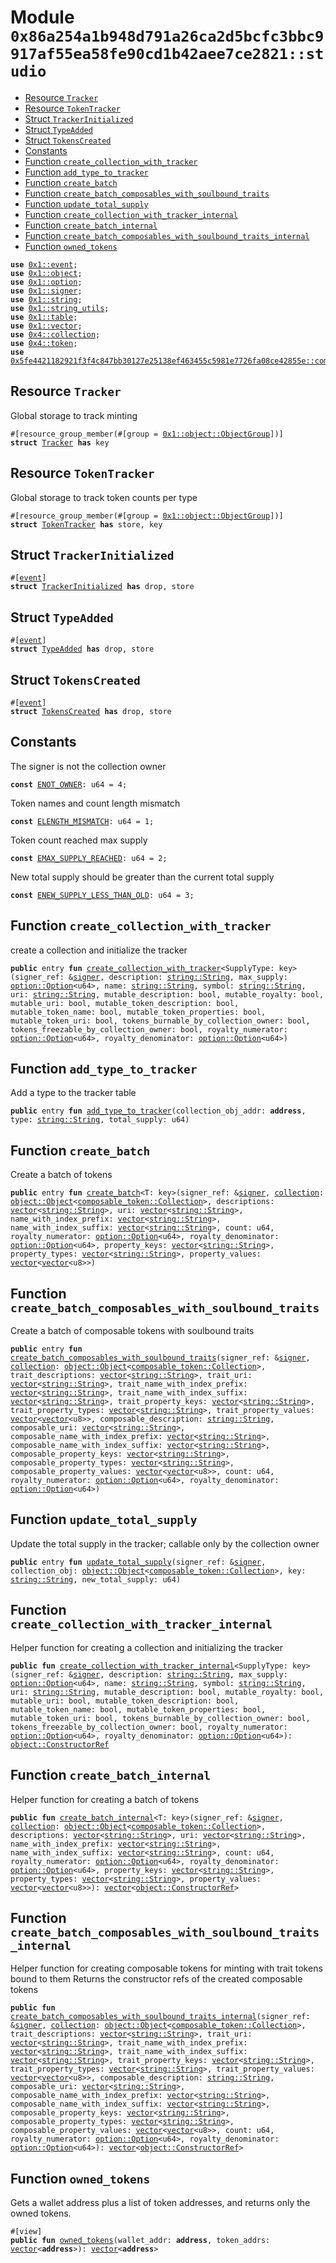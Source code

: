 
<a id="0x86a254a1b948d791a26ca2d5bcfc3bbc9917af55ea58fe90cd1b42aee7ce2821_studio"></a>

# Module `0x86a254a1b948d791a26ca2d5bcfc3bbc9917af55ea58fe90cd1b42aee7ce2821::studio`



-  [Resource `Tracker`](#0x86a254a1b948d791a26ca2d5bcfc3bbc9917af55ea58fe90cd1b42aee7ce2821_studio_Tracker)
-  [Resource `TokenTracker`](#0x86a254a1b948d791a26ca2d5bcfc3bbc9917af55ea58fe90cd1b42aee7ce2821_studio_TokenTracker)
-  [Struct `TrackerInitialized`](#0x86a254a1b948d791a26ca2d5bcfc3bbc9917af55ea58fe90cd1b42aee7ce2821_studio_TrackerInitialized)
-  [Struct `TypeAdded`](#0x86a254a1b948d791a26ca2d5bcfc3bbc9917af55ea58fe90cd1b42aee7ce2821_studio_TypeAdded)
-  [Struct `TokensCreated`](#0x86a254a1b948d791a26ca2d5bcfc3bbc9917af55ea58fe90cd1b42aee7ce2821_studio_TokensCreated)
-  [Constants](#@Constants_0)
-  [Function `create_collection_with_tracker`](#0x86a254a1b948d791a26ca2d5bcfc3bbc9917af55ea58fe90cd1b42aee7ce2821_studio_create_collection_with_tracker)
-  [Function `add_type_to_tracker`](#0x86a254a1b948d791a26ca2d5bcfc3bbc9917af55ea58fe90cd1b42aee7ce2821_studio_add_type_to_tracker)
-  [Function `create_batch`](#0x86a254a1b948d791a26ca2d5bcfc3bbc9917af55ea58fe90cd1b42aee7ce2821_studio_create_batch)
-  [Function `create_batch_composables_with_soulbound_traits`](#0x86a254a1b948d791a26ca2d5bcfc3bbc9917af55ea58fe90cd1b42aee7ce2821_studio_create_batch_composables_with_soulbound_traits)
-  [Function `update_total_supply`](#0x86a254a1b948d791a26ca2d5bcfc3bbc9917af55ea58fe90cd1b42aee7ce2821_studio_update_total_supply)
-  [Function `create_collection_with_tracker_internal`](#0x86a254a1b948d791a26ca2d5bcfc3bbc9917af55ea58fe90cd1b42aee7ce2821_studio_create_collection_with_tracker_internal)
-  [Function `create_batch_internal`](#0x86a254a1b948d791a26ca2d5bcfc3bbc9917af55ea58fe90cd1b42aee7ce2821_studio_create_batch_internal)
-  [Function `create_batch_composables_with_soulbound_traits_internal`](#0x86a254a1b948d791a26ca2d5bcfc3bbc9917af55ea58fe90cd1b42aee7ce2821_studio_create_batch_composables_with_soulbound_traits_internal)
-  [Function `owned_tokens`](#0x86a254a1b948d791a26ca2d5bcfc3bbc9917af55ea58fe90cd1b42aee7ce2821_studio_owned_tokens)


<pre><code><b>use</b> <a href="">0x1::event</a>;
<b>use</b> <a href="">0x1::object</a>;
<b>use</b> <a href="">0x1::option</a>;
<b>use</b> <a href="">0x1::signer</a>;
<b>use</b> <a href="">0x1::string</a>;
<b>use</b> <a href="">0x1::string_utils</a>;
<b>use</b> <a href="">0x1::table</a>;
<b>use</b> <a href="">0x1::vector</a>;
<b>use</b> <a href="">0x4::collection</a>;
<b>use</b> <a href="">0x4::token</a>;
<b>use</b> <a href="">0x5fe4421182921f3f4c847bb30127e25138ef463455c5981e7726fa08ce42855e::composable_token</a>;
</code></pre>



<a id="0x86a254a1b948d791a26ca2d5bcfc3bbc9917af55ea58fe90cd1b42aee7ce2821_studio_Tracker"></a>

## Resource `Tracker`

Global storage to track minting


<pre><code>#[resource_group_member(#[group = <a href="_ObjectGroup">0x1::object::ObjectGroup</a>])]
<b>struct</b> <a href="studio.md#0x86a254a1b948d791a26ca2d5bcfc3bbc9917af55ea58fe90cd1b42aee7ce2821_studio_Tracker">Tracker</a> <b>has</b> key
</code></pre>



<a id="0x86a254a1b948d791a26ca2d5bcfc3bbc9917af55ea58fe90cd1b42aee7ce2821_studio_TokenTracker"></a>

## Resource `TokenTracker`

Global storage to track token counts per type


<pre><code>#[resource_group_member(#[group = <a href="_ObjectGroup">0x1::object::ObjectGroup</a>])]
<b>struct</b> <a href="studio.md#0x86a254a1b948d791a26ca2d5bcfc3bbc9917af55ea58fe90cd1b42aee7ce2821_studio_TokenTracker">TokenTracker</a> <b>has</b> store, key
</code></pre>



<a id="0x86a254a1b948d791a26ca2d5bcfc3bbc9917af55ea58fe90cd1b42aee7ce2821_studio_TrackerInitialized"></a>

## Struct `TrackerInitialized`



<pre><code>#[<a href="">event</a>]
<b>struct</b> <a href="studio.md#0x86a254a1b948d791a26ca2d5bcfc3bbc9917af55ea58fe90cd1b42aee7ce2821_studio_TrackerInitialized">TrackerInitialized</a> <b>has</b> drop, store
</code></pre>



<a id="0x86a254a1b948d791a26ca2d5bcfc3bbc9917af55ea58fe90cd1b42aee7ce2821_studio_TypeAdded"></a>

## Struct `TypeAdded`



<pre><code>#[<a href="">event</a>]
<b>struct</b> <a href="studio.md#0x86a254a1b948d791a26ca2d5bcfc3bbc9917af55ea58fe90cd1b42aee7ce2821_studio_TypeAdded">TypeAdded</a> <b>has</b> drop, store
</code></pre>



<a id="0x86a254a1b948d791a26ca2d5bcfc3bbc9917af55ea58fe90cd1b42aee7ce2821_studio_TokensCreated"></a>

## Struct `TokensCreated`



<pre><code>#[<a href="">event</a>]
<b>struct</b> <a href="studio.md#0x86a254a1b948d791a26ca2d5bcfc3bbc9917af55ea58fe90cd1b42aee7ce2821_studio_TokensCreated">TokensCreated</a> <b>has</b> drop, store
</code></pre>



<a id="@Constants_0"></a>

## Constants


<a id="0x86a254a1b948d791a26ca2d5bcfc3bbc9917af55ea58fe90cd1b42aee7ce2821_studio_ENOT_OWNER"></a>

The signer is not the collection owner


<pre><code><b>const</b> <a href="studio.md#0x86a254a1b948d791a26ca2d5bcfc3bbc9917af55ea58fe90cd1b42aee7ce2821_studio_ENOT_OWNER">ENOT_OWNER</a>: u64 = 4;
</code></pre>



<a id="0x86a254a1b948d791a26ca2d5bcfc3bbc9917af55ea58fe90cd1b42aee7ce2821_studio_ELENGTH_MISMATCH"></a>

Token names and count length mismatch


<pre><code><b>const</b> <a href="studio.md#0x86a254a1b948d791a26ca2d5bcfc3bbc9917af55ea58fe90cd1b42aee7ce2821_studio_ELENGTH_MISMATCH">ELENGTH_MISMATCH</a>: u64 = 1;
</code></pre>



<a id="0x86a254a1b948d791a26ca2d5bcfc3bbc9917af55ea58fe90cd1b42aee7ce2821_studio_EMAX_SUPPLY_REACHED"></a>

Token count reached max supply


<pre><code><b>const</b> <a href="studio.md#0x86a254a1b948d791a26ca2d5bcfc3bbc9917af55ea58fe90cd1b42aee7ce2821_studio_EMAX_SUPPLY_REACHED">EMAX_SUPPLY_REACHED</a>: u64 = 2;
</code></pre>



<a id="0x86a254a1b948d791a26ca2d5bcfc3bbc9917af55ea58fe90cd1b42aee7ce2821_studio_ENEW_SUPPLY_LESS_THAN_OLD"></a>

New total supply should be greater than the current total supply


<pre><code><b>const</b> <a href="studio.md#0x86a254a1b948d791a26ca2d5bcfc3bbc9917af55ea58fe90cd1b42aee7ce2821_studio_ENEW_SUPPLY_LESS_THAN_OLD">ENEW_SUPPLY_LESS_THAN_OLD</a>: u64 = 3;
</code></pre>



<a id="0x86a254a1b948d791a26ca2d5bcfc3bbc9917af55ea58fe90cd1b42aee7ce2821_studio_create_collection_with_tracker"></a>

## Function `create_collection_with_tracker`

create a collection and initialize the tracker


<pre><code><b>public</b> entry <b>fun</b> <a href="studio.md#0x86a254a1b948d791a26ca2d5bcfc3bbc9917af55ea58fe90cd1b42aee7ce2821_studio_create_collection_with_tracker">create_collection_with_tracker</a>&lt;SupplyType: key&gt;(signer_ref: &<a href="">signer</a>, description: <a href="_String">string::String</a>, max_supply: <a href="_Option">option::Option</a>&lt;u64&gt;, name: <a href="_String">string::String</a>, symbol: <a href="_String">string::String</a>, uri: <a href="_String">string::String</a>, mutable_description: bool, mutable_royalty: bool, mutable_uri: bool, mutable_token_description: bool, mutable_token_name: bool, mutable_token_properties: bool, mutable_token_uri: bool, tokens_burnable_by_collection_owner: bool, tokens_freezable_by_collection_owner: bool, royalty_numerator: <a href="_Option">option::Option</a>&lt;u64&gt;, royalty_denominator: <a href="_Option">option::Option</a>&lt;u64&gt;)
</code></pre>



<a id="0x86a254a1b948d791a26ca2d5bcfc3bbc9917af55ea58fe90cd1b42aee7ce2821_studio_add_type_to_tracker"></a>

## Function `add_type_to_tracker`

Add a type to the tracker table


<pre><code><b>public</b> entry <b>fun</b> <a href="studio.md#0x86a254a1b948d791a26ca2d5bcfc3bbc9917af55ea58fe90cd1b42aee7ce2821_studio_add_type_to_tracker">add_type_to_tracker</a>(collection_obj_addr: <b>address</b>, type: <a href="_String">string::String</a>, total_supply: u64)
</code></pre>



<a id="0x86a254a1b948d791a26ca2d5bcfc3bbc9917af55ea58fe90cd1b42aee7ce2821_studio_create_batch"></a>

## Function `create_batch`

Create a batch of tokens


<pre><code><b>public</b> entry <b>fun</b> <a href="studio.md#0x86a254a1b948d791a26ca2d5bcfc3bbc9917af55ea58fe90cd1b42aee7ce2821_studio_create_batch">create_batch</a>&lt;T: key&gt;(signer_ref: &<a href="">signer</a>, <a href="">collection</a>: <a href="_Object">object::Object</a>&lt;<a href="_Collection">composable_token::Collection</a>&gt;, descriptions: <a href="">vector</a>&lt;<a href="_String">string::String</a>&gt;, uri: <a href="">vector</a>&lt;<a href="_String">string::String</a>&gt;, name_with_index_prefix: <a href="">vector</a>&lt;<a href="_String">string::String</a>&gt;, name_with_index_suffix: <a href="">vector</a>&lt;<a href="_String">string::String</a>&gt;, count: u64, royalty_numerator: <a href="_Option">option::Option</a>&lt;u64&gt;, royalty_denominator: <a href="_Option">option::Option</a>&lt;u64&gt;, property_keys: <a href="">vector</a>&lt;<a href="_String">string::String</a>&gt;, property_types: <a href="">vector</a>&lt;<a href="_String">string::String</a>&gt;, property_values: <a href="">vector</a>&lt;<a href="">vector</a>&lt;u8&gt;&gt;)
</code></pre>



<a id="0x86a254a1b948d791a26ca2d5bcfc3bbc9917af55ea58fe90cd1b42aee7ce2821_studio_create_batch_composables_with_soulbound_traits"></a>

## Function `create_batch_composables_with_soulbound_traits`

Create a batch of composable tokens with soulbound traits


<pre><code><b>public</b> entry <b>fun</b> <a href="studio.md#0x86a254a1b948d791a26ca2d5bcfc3bbc9917af55ea58fe90cd1b42aee7ce2821_studio_create_batch_composables_with_soulbound_traits">create_batch_composables_with_soulbound_traits</a>(signer_ref: &<a href="">signer</a>, <a href="">collection</a>: <a href="_Object">object::Object</a>&lt;<a href="_Collection">composable_token::Collection</a>&gt;, trait_descriptions: <a href="">vector</a>&lt;<a href="_String">string::String</a>&gt;, trait_uri: <a href="">vector</a>&lt;<a href="_String">string::String</a>&gt;, trait_name_with_index_prefix: <a href="">vector</a>&lt;<a href="_String">string::String</a>&gt;, trait_name_with_index_suffix: <a href="">vector</a>&lt;<a href="_String">string::String</a>&gt;, trait_property_keys: <a href="">vector</a>&lt;<a href="_String">string::String</a>&gt;, trait_property_types: <a href="">vector</a>&lt;<a href="_String">string::String</a>&gt;, trait_property_values: <a href="">vector</a>&lt;<a href="">vector</a>&lt;u8&gt;&gt;, composable_description: <a href="_String">string::String</a>, composable_uri: <a href="">vector</a>&lt;<a href="_String">string::String</a>&gt;, composable_name_with_index_prefix: <a href="">vector</a>&lt;<a href="_String">string::String</a>&gt;, composable_name_with_index_suffix: <a href="">vector</a>&lt;<a href="_String">string::String</a>&gt;, composable_property_keys: <a href="">vector</a>&lt;<a href="_String">string::String</a>&gt;, composable_property_types: <a href="">vector</a>&lt;<a href="_String">string::String</a>&gt;, composable_property_values: <a href="">vector</a>&lt;<a href="">vector</a>&lt;u8&gt;&gt;, count: u64, royalty_numerator: <a href="_Option">option::Option</a>&lt;u64&gt;, royalty_denominator: <a href="_Option">option::Option</a>&lt;u64&gt;)
</code></pre>



<a id="0x86a254a1b948d791a26ca2d5bcfc3bbc9917af55ea58fe90cd1b42aee7ce2821_studio_update_total_supply"></a>

## Function `update_total_supply`

Update the total supply in the tracker; callable only by the collection owner


<pre><code><b>public</b> entry <b>fun</b> <a href="studio.md#0x86a254a1b948d791a26ca2d5bcfc3bbc9917af55ea58fe90cd1b42aee7ce2821_studio_update_total_supply">update_total_supply</a>(signer_ref: &<a href="">signer</a>, collection_obj: <a href="_Object">object::Object</a>&lt;<a href="_Collection">composable_token::Collection</a>&gt;, key: <a href="_String">string::String</a>, new_total_supply: u64)
</code></pre>



<a id="0x86a254a1b948d791a26ca2d5bcfc3bbc9917af55ea58fe90cd1b42aee7ce2821_studio_create_collection_with_tracker_internal"></a>

## Function `create_collection_with_tracker_internal`

Helper function for creating a collection and initializing the tracker


<pre><code><b>public</b> <b>fun</b> <a href="studio.md#0x86a254a1b948d791a26ca2d5bcfc3bbc9917af55ea58fe90cd1b42aee7ce2821_studio_create_collection_with_tracker_internal">create_collection_with_tracker_internal</a>&lt;SupplyType: key&gt;(signer_ref: &<a href="">signer</a>, description: <a href="_String">string::String</a>, max_supply: <a href="_Option">option::Option</a>&lt;u64&gt;, name: <a href="_String">string::String</a>, symbol: <a href="_String">string::String</a>, uri: <a href="_String">string::String</a>, mutable_description: bool, mutable_royalty: bool, mutable_uri: bool, mutable_token_description: bool, mutable_token_name: bool, mutable_token_properties: bool, mutable_token_uri: bool, tokens_burnable_by_collection_owner: bool, tokens_freezable_by_collection_owner: bool, royalty_numerator: <a href="_Option">option::Option</a>&lt;u64&gt;, royalty_denominator: <a href="_Option">option::Option</a>&lt;u64&gt;): <a href="_ConstructorRef">object::ConstructorRef</a>
</code></pre>



<a id="0x86a254a1b948d791a26ca2d5bcfc3bbc9917af55ea58fe90cd1b42aee7ce2821_studio_create_batch_internal"></a>

## Function `create_batch_internal`

Helper function for creating a batch of tokens


<pre><code><b>public</b> <b>fun</b> <a href="studio.md#0x86a254a1b948d791a26ca2d5bcfc3bbc9917af55ea58fe90cd1b42aee7ce2821_studio_create_batch_internal">create_batch_internal</a>&lt;T: key&gt;(signer_ref: &<a href="">signer</a>, <a href="">collection</a>: <a href="_Object">object::Object</a>&lt;<a href="_Collection">composable_token::Collection</a>&gt;, descriptions: <a href="">vector</a>&lt;<a href="_String">string::String</a>&gt;, uri: <a href="">vector</a>&lt;<a href="_String">string::String</a>&gt;, name_with_index_prefix: <a href="">vector</a>&lt;<a href="_String">string::String</a>&gt;, name_with_index_suffix: <a href="">vector</a>&lt;<a href="_String">string::String</a>&gt;, count: u64, royalty_numerator: <a href="_Option">option::Option</a>&lt;u64&gt;, royalty_denominator: <a href="_Option">option::Option</a>&lt;u64&gt;, property_keys: <a href="">vector</a>&lt;<a href="_String">string::String</a>&gt;, property_types: <a href="">vector</a>&lt;<a href="_String">string::String</a>&gt;, property_values: <a href="">vector</a>&lt;<a href="">vector</a>&lt;u8&gt;&gt;): <a href="">vector</a>&lt;<a href="_ConstructorRef">object::ConstructorRef</a>&gt;
</code></pre>



<a id="0x86a254a1b948d791a26ca2d5bcfc3bbc9917af55ea58fe90cd1b42aee7ce2821_studio_create_batch_composables_with_soulbound_traits_internal"></a>

## Function `create_batch_composables_with_soulbound_traits_internal`

Helper function for creating composable tokens for minting with trait tokens bound to them
Returns the constructor refs of the created composable tokens


<pre><code><b>public</b> <b>fun</b> <a href="studio.md#0x86a254a1b948d791a26ca2d5bcfc3bbc9917af55ea58fe90cd1b42aee7ce2821_studio_create_batch_composables_with_soulbound_traits_internal">create_batch_composables_with_soulbound_traits_internal</a>(signer_ref: &<a href="">signer</a>, <a href="">collection</a>: <a href="_Object">object::Object</a>&lt;<a href="_Collection">composable_token::Collection</a>&gt;, trait_descriptions: <a href="">vector</a>&lt;<a href="_String">string::String</a>&gt;, trait_uri: <a href="">vector</a>&lt;<a href="_String">string::String</a>&gt;, trait_name_with_index_prefix: <a href="">vector</a>&lt;<a href="_String">string::String</a>&gt;, trait_name_with_index_suffix: <a href="">vector</a>&lt;<a href="_String">string::String</a>&gt;, trait_property_keys: <a href="">vector</a>&lt;<a href="_String">string::String</a>&gt;, trait_property_types: <a href="">vector</a>&lt;<a href="_String">string::String</a>&gt;, trait_property_values: <a href="">vector</a>&lt;<a href="">vector</a>&lt;u8&gt;&gt;, composable_description: <a href="_String">string::String</a>, composable_uri: <a href="">vector</a>&lt;<a href="_String">string::String</a>&gt;, composable_name_with_index_prefix: <a href="">vector</a>&lt;<a href="_String">string::String</a>&gt;, composable_name_with_index_suffix: <a href="">vector</a>&lt;<a href="_String">string::String</a>&gt;, composable_property_keys: <a href="">vector</a>&lt;<a href="_String">string::String</a>&gt;, composable_property_types: <a href="">vector</a>&lt;<a href="_String">string::String</a>&gt;, composable_property_values: <a href="">vector</a>&lt;<a href="">vector</a>&lt;u8&gt;&gt;, count: u64, royalty_numerator: <a href="_Option">option::Option</a>&lt;u64&gt;, royalty_denominator: <a href="_Option">option::Option</a>&lt;u64&gt;): <a href="">vector</a>&lt;<a href="_ConstructorRef">object::ConstructorRef</a>&gt;
</code></pre>



<a id="0x86a254a1b948d791a26ca2d5bcfc3bbc9917af55ea58fe90cd1b42aee7ce2821_studio_owned_tokens"></a>

## Function `owned_tokens`

Gets a wallet address plus a list of token addresses, and returns only the owned tokens.


<pre><code>#[view]
<b>public</b> <b>fun</b> <a href="studio.md#0x86a254a1b948d791a26ca2d5bcfc3bbc9917af55ea58fe90cd1b42aee7ce2821_studio_owned_tokens">owned_tokens</a>(wallet_addr: <b>address</b>, token_addrs: <a href="">vector</a>&lt;<b>address</b>&gt;): <a href="">vector</a>&lt;<b>address</b>&gt;
</code></pre>
